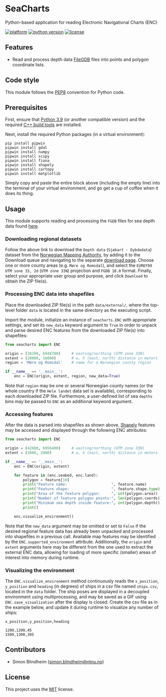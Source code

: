 # SeaCharts
Python-based application for reading Electronic Navigational Charts (ENC)

[![platform](https://img.shields.io/badge/platform-windows-lightgrey)]()
[![python version](https://img.shields.io/badge/python-3.9-blue)]()
[![license](https://img.shields.io/badge/license-MIT-green)]()


## Features

- Read and process depth data 
[FileGDB](https://gdal.org/drivers/vector/filegdb.html) files into points and
polygon coordinate lists.


## Code style
This module follows the [PEP8](https://www.python.org/dev/peps/pep-0008/) 
convention for Python code.


## Prerequisites

First, ensure that [Python 3.9](https://www.python.org/downloads/) 
(or another compatible version) and the required
[C++ build tools](https://visualstudio.microsoft.com/downloads/#build-tools-for-visual-studio-2019) 
are installed.

Next, install the required Python packages (in a virtual environment):
```
pip install pipwin
pipwin install gdal
pipwin install numpy
pipwin install scipy
pipwin install fiona
pipwin install shapely
pipwin install cartopy
pipwin install matplotlib

```

Simply copy and paste the entire block above (including the empty line) into 
the terminal of your virtual environment, and go get a cup of coffee when it 
does its thing.


## Usage
This module supports reading and processing the `FGDB` files for sea depth data 
found [here](https://kartkatalog.geonorge.no/metadata/2751aacf-5472-4850-a208-3532a51c529a).

### Downloading regional datasets
Follow the above link to download the `Depth data` (`Sjøkart - Dybdedata`) 
dataset from the [Norwegian Mapping Authority](https://kartkatalog.geonorge.no/?organization=Norwegian%20Mapping%20Authority), 
by adding it to the Download queue and navigating to the separate 
[download page](https://kartkatalog.geonorge.no/nedlasting). 
Choose one or more county areas (e.g. `Møre og Romsdal`), and select the 
`EUREF89 UTM sone 33, 2d` (`UTM zone 33N`) projection and `FGDB 10.0` 
format. Finally, select your appropriate user group and purpose, and click 
`Download` to obtain the ZIP file(s).

### Processing ENC data into shapefiles
Place the downloaded ZIP file(s) in the path `data/external/`, where the 
top-level folder `data` is located in the same directory as the executing 
script.

Import the module, initialize an instance of `seacharts.ENC` with appropriate 
settings, and set its `new_data` keyword argument to `True` in order 
to unpack and parse desired ENC features from the downloaded ZIP file(s) into 
shapefiles:

```python
from seacharts import ENC

origin = (38100, 6948700)     # easting/northing (UTM zone 33N)
extent = (20000, 16000)       # w, h (east, north) distance in meters
region = 'Møre og Romsdal'    # name for a Norwegian county region

if __name__ == '__main__':
    enc = ENC(origin, extent, region, new_data=True)

```
Note that `region` may be one or several Norwegian county names
(or the whole country if the `Hele landet` data set is available), 
corresponding to each downloaded ZIP file. Furthermore, a user-defined list of 
sea `depths` bins may be passed to `ENC` as an additional keyword argument.

### Accessing features
After the data is parsed into shapefiles as shown above, 
[Shapely](https://pypi.org/project/Shapely/) features may be accessed and 
displayed through the following ENC attributes:
```python
from seacharts import ENC

origin = (42600, 6956400)     # easting/northing (UTM zone 33N)
extent = (3000, 2000)         # w, h (east, north) distance in meters

if __name__ == '__main__':
    enc = ENC(origin, extent)

    for feature in (enc.seabed, enc.land):
        polygon = feature[10]
        print("Feature name:                    ", feature.name)
        print("Feature shape:                   ", feature.shape.type)
        print("Area of the feature polygon:     ", int(polygon.area))
        print("Number of feature polygon points:", len(polygon.coords))
        print("Minimum sea depth inside feature:", int(polygon.depth))
        print()

    enc.visualize_environment()

```
Note that the `new_data` argument may be omitted or set to `False` if the 
desired regional feature data has already been unpacked and processed into 
shapefiles in a previous call. Available map features may be identified by the 
`ENC.supported_environment` attribute. Additionally, the `origin` and 
`extent` arguments here may be different from the one used to extract the 
external ENC data, allowing for loading of more specific (smaller) areas 
of interest into memory during runtime.

### Visualizing the environment
The `ENC.visualize_environment` method continuously reads the `x_position`, 
`y_position` and `heading` (in degrees) of ships in a csv file named 
`ships.csv`, located in the `data` folder. The ship poses are displayed in a 
decoupled environment using multiprocessing, and may be saved as a GIF using 
`ENC.save_visualization` after the display is closed. Create the csv file as 
in the example below, and update it during runtime to visualize any number of 
ships:

```
x_position,y_position,heading

1200,1200,45
1500,1300,305
```


## Contributors

- Simon Blindheim ([simon.blindheim@ntnu.no](mailto:simon.blindheim@ntnu.no))


## License

This project uses the [MIT](https://choosealicense.com/licenses/mit/) license.